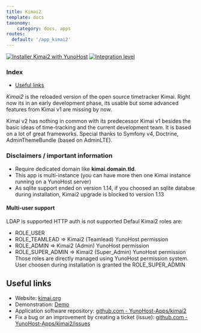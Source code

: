 ```yaml
---
title: Kimai2
template: docs
taxonomy:
    category: docs, apps
routes:
  default: '/app_kimai2'
---
```


[![Installer Kimai2 with YunoHost](https://install-app.yunohost.org/install-with-yunohost.svg)](https://install-app.yunohost.org/?app=kimai2) [![Integration level](https://dash.yunohost.org/integration/kimai2.svg)](https://dash.yunohost.org/appci/app/kimai2)

### Index

- [Useful links](#useful-links)

*Kimai2* is the reloaded version of the open source timetracker Kimai. Right now its in an early development phase, its usable but some advanced features from Kimai v1 are missing by now.

Kimai v2 has nothing in common with its predecessor Kimai v1 besides the basic ideas of time-tracking and the current development team. It is based on a lot of great frameworks. Special thanks to Symfony v4, Doctrine, AdminThemeBundle (based on AdminLTE).

### Disclaimers / important information

* Require dedicated domain like **kimai.domain.tld**.
* This app is multi-instance (you can have more then one Kimai instance running on a YunoHost server)
* As sqlite support ended on version 1.14, if you choosed an sqlite databse during installation, Kimai2 upgrade is blocked to version 1.13

#### Multi-user support

LDAP is supported HTTP auth is not supported Defaul Kimai2 roles are:
* ROLE_USER
* ROLE_TEAMLEAD => Kimai2 (Teamlead) YunoHost permission
* ROLE_ADMIN => Kimai2 (Admin) YunoHost permission
* ROLE_SUPER_ADMIN => Kimai2 (Super_Admin) YunoHost permission
Those roles are directly managed using YunoHost permission system. User choosen during installation is granted the ROLE_SUPER_ADMIN


## Useful links

+ Website: [kimai.org](https://www.kimai.org/)
+ Demonstration: [Demo](https://www.kimai.org/demo/)
+ Application software repository: [github.com - YunoHost-Apps/kimai2](https://github.com/YunoHost-Apps/kimai2_ynh)
+ Fix a bug or an improvement by creating a ticket (issue): [github.com - YunoHost-Apps/kimai2/issues](https://github.com/YunoHost-Apps/kimai2_ynh/issues)
